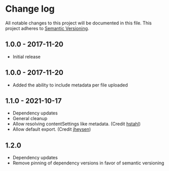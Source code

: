 # Change log

All notable changes to this project will be documented in this file.
This project adheres to [Semantic Versioning](http://semver.org/).

## 1.0.0 - 2017-11-20

- Initial release

## 1.0.0 - 2017-11-20

- Added the ability to include metadata per file uploaded

## 1.1.0 - 2021-10-17

- Dependency updates
- General cleanup
- Allow resolving contentSettings like metadata. (Credit [hstahl](https://github.com/hstahl))
- Allow default export. (Credit [jheysen](https://github.com/jheysen))

## 1.2.0

- Dependency updates
- Remove pinning of dependency versions in favor of semantic versioning
